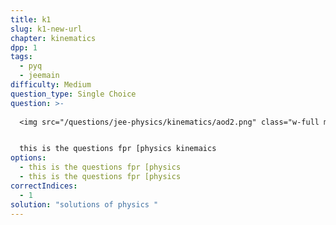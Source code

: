 ```yaml
---
title: k1
slug: k1-new-url
chapter: kinematics
dpp: 1
tags:
  - pyq
  - jeemain
difficulty: Medium
question_type: Single Choice
question: >-
  
  <img src="/questions/jee-physics/kinematics/aod2.png" class="w-full max-w-[400px] my-2 mx-auto" alt="Diagram">


  this is the questions fpr [physics kinemaics
options:
  - this is the questions fpr [physics
  - this is the questions fpr [physics
correctIndices:
  - 1
solution: "solutions of physics "
---
```

